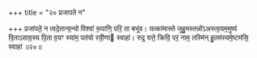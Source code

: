 +++
title = "२० प्रजापते न"

+++
प्रजा॑पते॒ न त्वदे॒तान्य॒न्यो विश्वा॑ रू॒पाणि॒ परि॒ ता बभू॑व। यत्का॑मास्ते जुहु॒मस्तन्नो॑ऽअस्त्व॒यम॒मुष्य॑ पि॒ताऽसाव॒स्य पि॒ता व॒यꣳ स्या॑म॒ पत॑यो रयी॒णा स्वाहा॑। रुद्र॒ यत्ते॒ क्रिवि॒ परं॒ नाम॒ तस्मि॑न् हु॒तम॑स्यमे॒ष्टम॑सि॒ स्वाहा॑ ॥२०॥